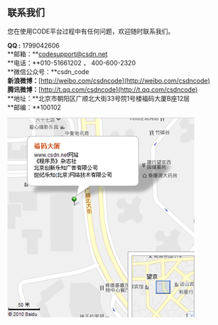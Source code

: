 ## 联系我们

您在使用CODE平台过程中有任何问题，欢迎随时联系我们。

**QQ :** 1799042606  
**邮箱：**codesupport@csdn.net  
**电话：**010-51661202 ， 400-600-2320  
**微信公众号：**csdn_code  
**新浪微博：**[http://weibo.com/csdncode](http://weibo.com/csdncode)  
**腾讯微博：**[http://t.qq.com/csdncode](http://t.qq.com/csdncode)  
**地址：**北京市朝阳区广顺北大街33号院1号楼福码大厦B座12层  
**邮编：**100102



![alt 地理位置图](/images/map.gif "地理位置图")
